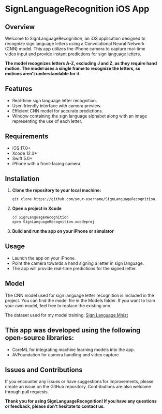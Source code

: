 # SignLanguageRecognition iOS App

## Overview

Welcome to SignLanguageRecognition, an iOS application designed to recognize sign language letters using a Convolutional Neural Network (CNN) model. This app utilizes the iPhone camera to capture real-time video input and provide instant predictions for sign language letters.

**The model recognizes letters A-Z, excluding J and Z, as they require hand motion. The model uses a single frame to recognize the letters, so motions aren't understandable for it.**

## Features

- Real-time sign language letter recognition.
- User-friendly interface with camera preview.
- Efficient CNN model for accurate predictions.
- Window containing the sign language alphabet along with an image representing the use of each letter.

## Requirements

- iOS 17.0+
- Xcode 12.0+
- Swift 5.0+
- iPhone with a front-facing camera

## Installation

1. **Clone the repository to your local machine:**

   ```bash
   git clone https://github.com/your-username/SignLanguageRecognition.git
   ```
2. **Open a project in Xcode**
    ```bash
    cd SignLanguageRecognition
    open SignLanguageRecognition.xcodeproj
    ```
3. **Build and run the app on your iPhone or simulator**

## Usage

- Launch the app on your iPhone.
- Point the camera towards a hand signing a letter in sign language.
- The app will provide real-time predictions for the signed letter.

## Model

The CNN model used for sign language letter recognition is included in the project. You can find the model file in the Models folder. If you want to train your own model, feel free to replace the existing one.

The dataset used for my model training: [Sign Language Mnist](https://www.kaggle.com/datasets/datamunge/sign-language-mnist)

## This app was developed using the following open-source libraries:

- CoreML for integrating machine learning models into the app.
- AVFoundation for camera handling and video capture.

## Issues and Contributions

If you encounter any issues or have suggestions for improvements, please create an issue on the GitHub repository. Contributions are also welcome through pull requests.

 **Thank you for using SignLanguageRecognition! If you have any questions or feedback, please don't hesitate to contact us.**